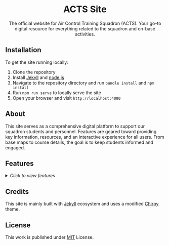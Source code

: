 <div align="center">

  # ACTS Site

  The official website for Air Control Training Squadron (ACTS). Your go-to digital resource for everything related to the squadron and on-base activities.

</div>

## Installation

To get the site running locally:

1. Clone the repository
2. Install [Jekyll](https://jekyllrb.com/docs/installation/) and [node.js](https://nodejs.org/en/download)
3. Navigate to the repository directory and run `bundle install` and `npm install`
4. Run `npm run serve` to locally serve the site
5. Open your browser and visit `http://localhost:4000`

## About

This site serves as a comprehensive digital platform to support our squadron students and personnel. Features are geared toward providing key information, resources, and an interactive experience for all users. From base maps to course details, the goal is to keep students informed and engaged.

## Features

<details>
  <summary>
    <i>Click to view features</i>
  </summary>
  <p>

  - Dark / Light Theme Mode
  - Caching and PWA
  - Automatically Minifies Files
  - Homepage With Widgets
  - Interactive Base Map
  - Schedules of Businesses on Base
  - Liberty Guide Summary
  - Interactive Liberty Limits Map
  - Resources
  - Contacts Page
  - Information About ACTS and Courses

  </p>
</details>

## Credits

This site is mainly built with [Jekyll][jekyllrb] ecosystem and uses a modified [Chirpy][chirpy] theme.

## License

This work is published under [MIT][mit] License.

[jekyllrb]: https://jekyllrb.com/
[chirpy]: https://github.com/cotes2020/jekyll-theme-chirpy
[mit]: https://github.com/Air-Control-Training-Squadron/acts-site/blob/master/LICENSE

